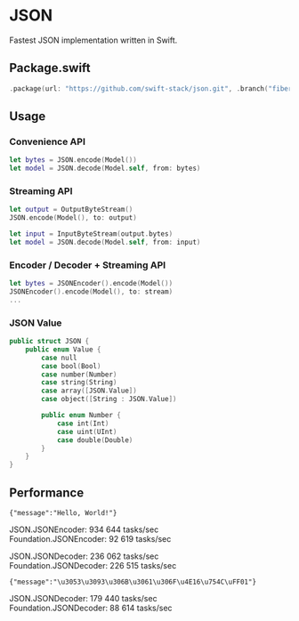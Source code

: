 # JSON

Fastest JSON implementation written in Swift.

## Package.swift

```swift
.package(url: "https://github.com/swift-stack/json.git", .branch("fiber"))
```

## Usage

### Convenience API

```swift
let bytes = JSON.encode(Model())
let model = JSON.decode(Model.self, from: bytes)
```

### Streaming API

```swift
let output = OutputByteStream()
JSON.encode(Model(), to: output)

let input = InputByteStream(output.bytes)
let model = JSON.decode(Model.self, from: input)
```

### Encoder / Decoder + Streaming API

```swift
let bytes = JSONEncoder().encode(Model())
JSONEncoder().encode(Model(), to: stream)
...
```

### JSON Value

```swift
public struct JSON {
    public enum Value {
        case null
        case bool(Bool)
        case number(Number)
        case string(String)
        case array([JSON.Value])
        case object([String : JSON.Value])

        public enum Number {
            case int(Int)
            case uint(UInt)
            case double(Double)
        }
    }
}
```

## Performance
`{"message":"Hello, World!"}`<br>

JSON.JSONEncoder: 934 644 tasks/sec<br>
Foundation.JSONEncoder: 92 619 tasks/sec<br>

JSON.JSONDecoder: 236 062 tasks/sec<br>
Foundation.JSONDecoder: 226 515 tasks/sec<br>

`{"message":"\u3053\u3093\u306B\u3061\u306F\u4E16\u754C\uFF01"}`<br>

JSON.JSONDecoder: 179 440 tasks/sec<br>
Foundation.JSONDecoder: 88 614 tasks/sec<br>
